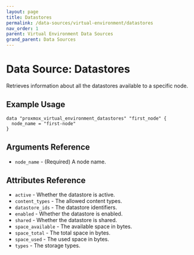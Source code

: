 ```yaml
---
layout: page
title: Datastores
permalink: /data-sources/virtual-environment/datastores
nav_order: 1
parent: Virtual Environment Data Sources
grand_parent: Data Sources
---
```


# Data Source: Datastores

Retrieves information about all the datastores available to a specific node.

## Example Usage

```
data "proxmox_virtual_environment_datastores" "first_node" {
  node_name = "first-node"
}
```

## Arguments Reference

* `node_name` - (Required) A node name.

## Attributes Reference

* `active` - Whether the datastore is active.
* `content_types` - The allowed content types.
* `datastore_ids` - The datastore identifiers.
* `enabled` - Whether the datastore is enabled.
* `shared` - Whether the datastore is shared.
* `space_available` - The available space in bytes.
* `space_total` - The total space in bytes.
* `space_used` - The used space in bytes.
* `types` - The storage types.
